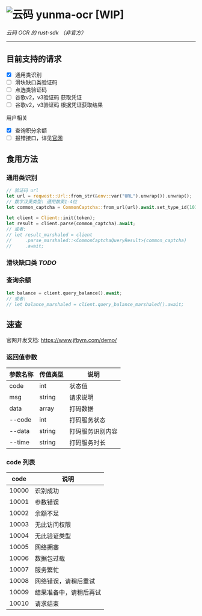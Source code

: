 # ![云码](https://www.jfbym.com/static/img/logo.png) yunma-ocr [WIP]

*云码 OCR 的 rust-sdk （非官方）*

---

## 目前支持的请求

- [x] 通用类识别
- [ ] 滑块缺口类验证码
- [ ] 点选类验证码
- [ ] 谷歌v2，v3验证码 获取凭证
- [ ] 谷歌v2，v3验证码 根据凭证获取结果

用户相关

- [x] 查询积分余额
- [ ] 报错接口，详见[官网](https://www.jfbym.com/demo/)

## 食用方法

### 通用类识别

```rust
// 验证码 url
let url = reqwest::Url::from_str(&env::var("URL").unwrap()).unwrap();
// 数字汉英类型: 通用数英1-4位
let common_captcha = CommonCaptcha::from_url(url).await.set_type_id(10110); 

let client = Client::init(token);
let result = client.parse(common_captcha).await;
// 或者:
// let result_marshaled = client
//     .parse_marshaled::<CommonCaptchaQueryResult>(common_captcha)
//     .await;
```

### 滑块缺口类 *TODO*

### 查询余额

```rust
let balance = client.query_balance().await;
// 或者:
// let balance_marshaled = client.query_balance_marshaled().await;
```

## 速查

官网开发文档: <https://www.jfbym.com/demo/>

### 返回值参数

| 参数名称 | 传值类型 | 说明             |
| -------- | -------- | ---------------- |
| code     | int      | 状态值           |
| msg      | string   | 请求说明         |
| data     | array    | 打码数据         |
| --code   | int      | 打码服务状态     |
| --data   | string   | 打码服务识别内容 |
| --time   | string   | 打码服务时长     |

### code 列表

| code  | 说明                   |
| ----- | ---------------------- |
| 10000 | 识别成功               |
| 10001 | 参数错误               |
| 10002 | 余额不足               |
| 10003 | 无此访问权限           |
| 10004 | 无此验证类型           |
| 10005 | 网络拥塞               |
| 10006 | 数据包过载             |
| 10007 | 服务繁忙               |
| 10008 | 网络错误，请稍后重试   |
| 10009 | 结果准备中，请稍后再试 |
| 10010 | 请求结束               |
